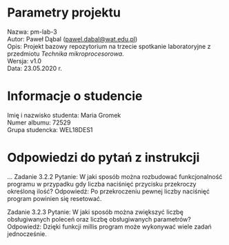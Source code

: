 # Parametry projektu

Nazwa: pm-lab-3  
Autor: Paweł Dąbal (pawel.dabal@wat.edu.pl)  
Opis: Projekt bazowy repozytorium na trzecie spotkanie laboratoryjne z przedmiotu _Technika mikroprocesorowa_.  
Wersja: v1.0  
Data: 23.05.2020 r.

# Informacje o studencie

Imię i nazwisko studenta: Maria Gromek  
Numer albumu: 72529  
Grupa studencka: WEL18DES1 

# Odpowiedzi do pytań z instrukcji
...
Zadanie 3.2.2
Pytanie: W jaki sposób można rozbudować funkcjonalność programu w przypadku gdy liczba naciśnięć przycisku przekroczy określoną ilość?
Odpowiedź: Po przekroczeniu pewnej liczby naciśnięć program powinien się resetować.

Zadanie 3.2.3
Pytanie: W jaki sposób można zwiększyć liczbę obsługiwanych poleceń oraz liczbę obsługiwanych parametrów?
Odpowiedź: Dzięki funkcji millis program może wykonywać wiele zadań jednocześnie.